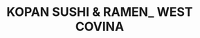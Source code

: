 ---
layout: place
title: "KOPAN SUSHI & RAMEN_ WEST COVINA"
permalink: /california/west-covina/kopan-sushi-ramen-west-covina.html
stateAbbr: CA
stateName: California
cityName: West Covina
place_id: ChIJKxfpKCoow4ARA5TbtiyKVIw
photos:
  - name: >-
      places/ChIJKxfpKCoow4ARA5TbtiyKVIw/photos/AeeoHcIm_nMtNf-uiqYQVgOj5xyCKS7DlEUvBx0CrSIPSpjkOWkN40qjatfsdnKTl4Z76kLlND9Or5eDUdFYUBtnX074Iw2Ga9vF5cwFg5lZUbyEN9-EMdY7A4H0hx4zfUOs6iuvQ1s2azQZTYxdphdn73KEajFKkGbI0DMjgnktNer_x8_g3mB8A1wjJAZ-F1W3PM1UywW2xrEPC8l8GZi2t2JhzOmcS9ic8KU5RXB2MCNUZc3C4Tx4zNQ_dVNhSmXUoJbXz3zVh3UZZ4Ancsvi5oFqFS-_rUvm3iq7cPA4OvJApOOskN4jH_6W2g-0AaC9UjJmwJr2UIuS6LQZjbes-lccOzH6_yzfpjRCASbRsHQJPz3bYwzEj8XUDDDcv-9sfRA4qtaCCtZc9cPn3LDBqogMwbohoA82mAtSll3wDEER1VdB
    widthPx: 4032
    heightPx: 3024
    authorAttributions:
      - displayName: Matthew Kim
        uri: https://maps.google.com/maps/contrib/117406375013645688917
        photoUri: >-
          https://lh3.googleusercontent.com/a-/ALV-UjWOs1Uq_VZIcBAbO916AKBOgsmIsCXbdnFyfCZOFs4oZjFR8XOb=s100-p-k-no-mo
    flagContentUri: >-
      https://www.google.com/local/imagery/report/?cb_client=maps_api_places.places_api&image_key=!1e10!2sCIHM0ogKEICAgIDB-dDr3AE&hl=en-US
    googleMapsUri: >-
      https://www.google.com/maps/place//data=!3m4!1e2!3m2!1sCIHM0ogKEICAgIDB-dDr3AE!2e10!4m2!3m1!1s0x80c3282a28e9172b:0x8c548a2cb6db9403
  - name: >-
      places/ChIJKxfpKCoow4ARA5TbtiyKVIw/photos/AeeoHcIRPUnhHlYERxsL3-NLSL-ydwIzuuewlk1a-CnktAbPLwxU66vaoGfaS3kgyHPMJR4n6-eTHnyRLYoV8xNHmugIMlt8xhrMxZb2LxZcbw327r863628qf2zOSXkB_TOvHaLIsWWBXCJ_y4GLQXBnVoF6JRABc5BsPZCTVvd4FnELLSknkVyH9gd5weqxQdXJG0OcjHb8VapWnEe1ekunop4QGj6ZutB5tFKAoTZpDPqy9bNJFMeE2ZAbORn3syb2BvYfK149Qf8_DTEBj5oSvONZGCkgMinjlVzv1GqshXKXf5kHUwhhba-CXVuL93LY49R2wOCm7T5j2Xu2MBojfadznq__02QlIC0O_nh44zaK4F-Uvxya928Ssuz-XPUSjvPYpmUhFYR5f7qmGKmdXT-XkFLtp22xomHGUikO3Y6QeGs
    widthPx: 2740
    heightPx: 3654
    authorAttributions:
      - displayName: Guoer Cheng
        uri: https://maps.google.com/maps/contrib/113990269528904890607
        photoUri: >-
          https://lh3.googleusercontent.com/a/ACg8ocLqdiPAeULuaGrAwvrCH2EnFYQslKR-HetQOKx5rO-_F2KARw=s100-p-k-no-mo
    flagContentUri: >-
      https://www.google.com/local/imagery/report/?cb_client=maps_api_places.places_api&image_key=!1e10!2sCIHM0ogKEICAgMCIkbiblQE&hl=en-US
    googleMapsUri: >-
      https://www.google.com/maps/place//data=!3m4!1e2!3m2!1sCIHM0ogKEICAgMCIkbiblQE!2e10!4m2!3m1!1s0x80c3282a28e9172b:0x8c548a2cb6db9403
  - name: >-
      places/ChIJKxfpKCoow4ARA5TbtiyKVIw/photos/AeeoHcJzH7r9jl4HpAPPSFf67kBDGdoTW4N4uYZegGSeivpvHVmj1q1NmxaIt3upDC2wgoTjY2QubdVaqDOKIY-sVVKo9sJUn9DxgLTLD-c0sECGSks9NYwyuZiFVvRYNwtZDdLpe_KkVW38bBbVLxw-c8BE9WUBiU0pTzGqOJNhWx53gldYPDyrnPfIk1BZk_JUXi84hMtLeR-EN7x8zI7VqrhNdG-gEaoOqXw-41ZhC_PFznFfypodxXz5zmOZhJ0AbV26LTIwOLmTynMpYCY8pNInz2fPMm7nRey2q8HGbT24xvKUlSTBTjRX0Gf1-ndhl3F1th9hmn8svYxO4WRX0y7yoLTI8CZXh3iwvzpy6u0LCQ2ZcBGpDa7RAQURBkJmpSHLmBFfn_HZ4RUusREXwWnAQbABbvjr842snLqDTSJXLA
    widthPx: 4032
    heightPx: 3024
    authorAttributions:
      - displayName: Anthony Sainz (Ant)
        uri: https://maps.google.com/maps/contrib/111840695504474207251
        photoUri: >-
          https://lh3.googleusercontent.com/a-/ALV-UjWeBPrEbSJM7NS2ooaR1WiFSLTQC86ZgegwoyxF9N_IiQ6hYAZU=s100-p-k-no-mo
    flagContentUri: >-
      https://www.google.com/local/imagery/report/?cb_client=maps_api_places.places_api&image_key=!1e10!2sCIHM0ogKEICAgIC1qcz2Ow&hl=en-US
    googleMapsUri: >-
      https://www.google.com/maps/place//data=!3m4!1e2!3m2!1sCIHM0ogKEICAgIC1qcz2Ow!2e10!4m2!3m1!1s0x80c3282a28e9172b:0x8c548a2cb6db9403
  - name: >-
      places/ChIJKxfpKCoow4ARA5TbtiyKVIw/photos/AeeoHcLDqZAkM4DHxfYAzWmGXO7xBwUV0ZGVzEPan8h_DVrNioE9a1y6VgXD16rx2hndq0BdaEZRmbB1O1uV5LhfMLNeVf_2VTL8Ew1jIytb2EnEGTV7RtoDC3OJt6-KqYyVJEmj3aI5NnHZ4h5H1CeMtgV4k1cy9uotUB3gQl4qx_tjTTe-_3Y9gkDfKNXhLcHzXdVmVV0Yc21Wwj7Gaar8FjRUir95MMlzWSJ1rVHONxl7e1cCqtWd9JMAQDbk7OY-Tc-7gJB8BQG2sVPxGuOXRFtW4f0mJ3vv-ba9qqoXi3mVZDTBoKur-ZW4BgLTqtsCoaz7sYCkgfUJJquXV3Oayw5qsG2dXnJEPaGS2wmIHmNiq9ywTuqeGnwqvgL67PRf2imFnGxsPP5aBWAuXFVaYaZynpS6pNnrVke3fNRfdUNDsA
    widthPx: 4000
    heightPx: 3000
    authorAttributions:
      - displayName: Kalbex 88
        uri: https://maps.google.com/maps/contrib/114783869893131457102
        photoUri: >-
          https://lh3.googleusercontent.com/a/ACg8ocJqdrRiuVEtUm87a5jgmTldYocTFJxd4LEVLItsTXITuvTWRw=s100-p-k-no-mo
    flagContentUri: >-
      https://www.google.com/local/imagery/report/?cb_client=maps_api_places.places_api&image_key=!1e10!2sCIHM0ogKEICAgIDDpvvmWg&hl=en-US
    googleMapsUri: >-
      https://www.google.com/maps/place//data=!3m4!1e2!3m2!1sCIHM0ogKEICAgIDDpvvmWg!2e10!4m2!3m1!1s0x80c3282a28e9172b:0x8c548a2cb6db9403
  - name: >-
      places/ChIJKxfpKCoow4ARA5TbtiyKVIw/photos/AeeoHcKmbMx86oi4ZnI_mHFAFeQA-yugGXVFf4FLF7GQ1v7eXT_zb5St9oJqw8_us_a7LN_q2z46Y-GazEqMR3FtmT0h9LahxRFUwvfSZxYnecNjY6LfxHLLDFOlgKwl7avKli49xW3EebcAJb0P8w-fqPcVf9FD1ZT0KjkiNWwwpfbohNT-IOKf2RgJoe4brLClt8wdgPchUtwR19ZmLRs1DH3ghru69w7_BGCAoAyv6ikakW3kL1HNycdl3MLzZcZG0uDCFIsrQ_YvdoIJqVmmwLztM5ssgmfQ-NhUeVU9Bdu1OydO9eW7AWIMNUJhuw2qmZXswgIYe6ujXDM0L4Bk4eDfnUINz2-gKyBmVAJRdB1mHXG8HzejID5DEX-i2me-gXc_MlJF_2hcdDzXtFM-rmKhGt10TXdW13bKoO16EPXCUg
    widthPx: 2871
    heightPx: 3828
    authorAttributions:
      - displayName: Guoer Cheng
        uri: https://maps.google.com/maps/contrib/113990269528904890607
        photoUri: >-
          https://lh3.googleusercontent.com/a/ACg8ocLqdiPAeULuaGrAwvrCH2EnFYQslKR-HetQOKx5rO-_F2KARw=s100-p-k-no-mo
    flagContentUri: >-
      https://www.google.com/local/imagery/report/?cb_client=maps_api_places.places_api&image_key=!1e10!2sCIHM0ogKEICAgMCIkbibZQ&hl=en-US
    googleMapsUri: >-
      https://www.google.com/maps/place//data=!3m4!1e2!3m2!1sCIHM0ogKEICAgMCIkbibZQ!2e10!4m2!3m1!1s0x80c3282a28e9172b:0x8c548a2cb6db9403
  - name: >-
      places/ChIJKxfpKCoow4ARA5TbtiyKVIw/photos/AeeoHcIxWaWgreAVOLBWL0FPbT8HO0UBBbypkBttf7awy2qO5PBV8YyLpjukesQ3TcMbFTlzobKBi6PRey47VaIa5AsfCXxTkLxV2sSOCRkhnkIoye7rQ18SiR-XH_gPbUKkiyLeIjiowraycqvoenhDPeFTC2_CkPFwbhhDxRntx1ypDTn6mmpw3UM-Gf34DkgQb32aPSDeD9Rv5sbA1M-4ojDTeVyv9_FkI3j7yIdq2cKIMR0BxUNNJsaxXY7o0frFukxTmuY3bIFcQjLm5XscblpcNTKJHPcDB1H8AWUUTLQVcY5BxabHcyHztdKUd1gTC9AY2gNW2_KV9vzLtNLSuU8D1JMtlDZAAz_NTNn37NuD7qvM2cCPpMfBkHOAY27VRRt55ITa8hMd4Uc1_Drg6jqRaH0-51fLccSDvziLlBTONg
    widthPx: 3598
    heightPx: 4800
    authorAttributions:
      - displayName: Jun Khun
        uri: https://maps.google.com/maps/contrib/106960302137481541590
        photoUri: >-
          https://lh3.googleusercontent.com/a/ACg8ocIPMcD2YJjVR0xw21k-jPc81UsW3qjv-18U89JDtuozd8C66Q=s100-p-k-no-mo
    flagContentUri: >-
      https://www.google.com/local/imagery/report/?cb_client=maps_api_places.places_api&image_key=!1e10!2sCIHM0ogKEICAgIDWk9b1Ng&hl=en-US
    googleMapsUri: >-
      https://www.google.com/maps/place//data=!3m4!1e2!3m2!1sCIHM0ogKEICAgIDWk9b1Ng!2e10!4m2!3m1!1s0x80c3282a28e9172b:0x8c548a2cb6db9403
  - name: >-
      places/ChIJKxfpKCoow4ARA5TbtiyKVIw/photos/AeeoHcJRQDOIQ3Sq1oE3bQT5e91yI5HcTl_3fCaEJcC6PWxd1D2Fq8MdiziI9wCj7hhrYrHVHT96N0e6wqo9GHe2_LEKZy4br5H4tgMCf-rAfjBgbhxEIi4w0cZ24ro3Y1urYDVx8fzrDuBqc1Z5VpRHC5ZMcNmU0wW3WsXYTHHBKsqyXNhdn1qbbwWsyYzKIQGYhDsE9eceRwvLjoeTsOI9pLXzsQWErntkZYj-dXOAzmL4VYzRhV-VDxUpIrgLqBVjyyYBD7AoO8zk64qTcfM-fNF0TXCtdpl9JT23NmvWK7CFzyAhrR7IAGSkEN0cdBvrb2SwrUaU58F1Z4mx_9_tbDYwf1IgQdb6sIv5IqJhdAMDxx7Yx0qLRsIAx-fmv8_2baYPCIcXR_dTe0YmsSbxFWpkZHRb39ZzESNV9L5bsTzJ3Z8
    widthPx: 4032
    heightPx: 3024
    authorAttributions:
      - displayName: Angel Gutierrez
        uri: https://maps.google.com/maps/contrib/113935823535462701954
        photoUri: >-
          https://lh3.googleusercontent.com/a-/ALV-UjVqcX2lguP8d87MC2qBg45HqYmKNKBopLEYUeAbObvTVSjfN6Fh=s100-p-k-no-mo
    flagContentUri: >-
      https://www.google.com/local/imagery/report/?cb_client=maps_api_places.places_api&image_key=!1e10!2sCIHM0ogKEICAgIDWyrvOhAE&hl=en-US
    googleMapsUri: >-
      https://www.google.com/maps/place//data=!3m4!1e2!3m2!1sCIHM0ogKEICAgIDWyrvOhAE!2e10!4m2!3m1!1s0x80c3282a28e9172b:0x8c548a2cb6db9403
  - name: >-
      places/ChIJKxfpKCoow4ARA5TbtiyKVIw/photos/AeeoHcKp6tWr_lpqUcSc9kAtcPWynnoSxDM_u5XaGJNZa20hnh1FYCpXJWkqdEcgymJQDnjNaWiRNPof4b-GcNyN-C_enIgANG2-71ThS2vgUNeShAIlcW2mWPMEJl5mAuVt1-EOuuQKTwpLzlKbRzAo10Khfu_AoBPbRxNqEHsN_X4EWZZTNc5b6agY-Qzt9B4MxXvTvr8jL3lUF0OQZqcIIkYeq3xImR3_e0SImqB02LKO3kUD-1w_laWoXMCsn67IIvthOKH0Ype59MmcE-xwHlD0WrsKI1LJo79Dfd3x6BEcjtKrjZc1scoKfNY8IOabOs2bMwPY_vH9Q0belQ6PwlRQZEJRwcneq9h7vz00DSa7EqDh72mkBC1rwMsH0ih0XUASUIPSNv-9VZUdeXq27hYmTaorl0t4MoNtG21fUBmMIQ
    widthPx: 4032
    heightPx: 3024
    authorAttributions:
      - displayName: Barbara Molina
        uri: https://maps.google.com/maps/contrib/112803836927901695600
        photoUri: >-
          https://lh3.googleusercontent.com/a-/ALV-UjWV9mw7G0Qo7a4JM94HwVDhK5GwJ7G8FxwAT6bB5ushweZ0jWb5=s100-p-k-no-mo
    flagContentUri: >-
      https://www.google.com/local/imagery/report/?cb_client=maps_api_places.places_api&image_key=!1e10!2sCIHM0ogKEICAgIC-7fbQUQ&hl=en-US
    googleMapsUri: >-
      https://www.google.com/maps/place//data=!3m4!1e2!3m2!1sCIHM0ogKEICAgIC-7fbQUQ!2e10!4m2!3m1!1s0x80c3282a28e9172b:0x8c548a2cb6db9403
  - name: >-
      places/ChIJKxfpKCoow4ARA5TbtiyKVIw/photos/AeeoHcJUuPtdBmKA0Xb3BEYOVEX8yye44KjEPjxN1NIvXi6TZZG7z7rxFx9ZilEnMmSWs7yCpJWoMsroOtpupXXo8foF_XHAxFE9Ju4foJ1t9fx8UPIlj2bBrSaYeoamziSog3lKWlxpglIMCerWw_MIczh1h_-TIm2YgfYtZmYtuf42GaZYuOPMisAqRbz3caISqWuzEjccKG9z0CN6XSNvXVo1EExqt-M-2NzbWHXqlzElQFsnvWSN2LkULy9BHsUnf_hUuc7OK1bh7-NUJ3wetMw2gc0uQyTVsXHCT9PXfL6VxbPGSjM1KVTPC5GnymEPRYPl6LCF35MFPjeTOY0Bc11aNtanXOxxx1nsX4qhk3PEzvjr5veGEbOw5521eI4o74SyVLk3wEopHma3fxTS9iOCwDgwX50jCjSmwkTBKHKpjA
    widthPx: 2638
    heightPx: 828
    authorAttributions:
      - displayName: Javier Arevalo
        uri: https://maps.google.com/maps/contrib/115043417885433051610
        photoUri: >-
          https://lh3.googleusercontent.com/a/ACg8ocKvsKDopw3tvPGeXK6Z1uUhcycFCWzZYl6_5z3I5YAkS3Fi=s100-p-k-no-mo
    flagContentUri: >-
      https://www.google.com/local/imagery/report/?cb_client=maps_api_places.places_api&image_key=!1e10!2sCIHM0ogKEICAgICkmfK0LQ&hl=en-US
    googleMapsUri: >-
      https://www.google.com/maps/place//data=!3m4!1e2!3m2!1sCIHM0ogKEICAgICkmfK0LQ!2e10!4m2!3m1!1s0x80c3282a28e9172b:0x8c548a2cb6db9403
  - name: >-
      places/ChIJKxfpKCoow4ARA5TbtiyKVIw/photos/AeeoHcIsjQEENFivogJ3Vf5S1Xy0ly-a1wzWHyxVzjsGk4UAad56oRXmrh-CNuSqbp3vjAAoBKYhWbRAFoh-9pZ5G5c8BSHfEqm92U6pB6ZCZPI3hQq5Jb7_ApVdee40fcZ1C16djKK2rUCszqgvQW3HFUbzVYxpH3ShGygMPVJaB4bV7lcmFEaHlEMx4NXb2U5wM-UEBKs3-khW7AfXMLA0SHq2o1MakiJ1zf38oiZOOiDCs-ODCw9w7KIUtM9AFkPwqlPsYBqzRUuuFHg1KdIXzi6bxcu7eGqE6Yb5w-ZH-tPsHlhV9yKXmQlc380XXVRAg29khhA2wL-Tn-RQA9Vis0Frn-JwVNxDTae2j1uuNksvnwXz1NR7dqE_H1r_VtJVPnQmbSK1ovq3efj1IR9Qw8dCh5E4_daQX-HITWSfHn3gmQ
    widthPx: 3024
    heightPx: 4032
    authorAttributions:
      - displayName: Carmen Siu
        uri: https://maps.google.com/maps/contrib/106942117531330138067
        photoUri: >-
          https://lh3.googleusercontent.com/a/ACg8ocIcckqW4IZMe5H08njJPC_JU5gbHBIovHDPtibsbYId8eCJsgbQ=s100-p-k-no-mo
    flagContentUri: >-
      https://www.google.com/local/imagery/report/?cb_client=maps_api_places.places_api&image_key=!1e10!2sCIHM0ogKEICAgIDskbGLFA&hl=en-US
    googleMapsUri: >-
      https://www.google.com/maps/place//data=!3m4!1e2!3m2!1sCIHM0ogKEICAgIDskbGLFA!2e10!4m2!3m1!1s0x80c3282a28e9172b:0x8c548a2cb6db9403
address: '1230 Lakes Dr #101, West Covina, CA 91790, USA'
street: '1230 Lakes Dr #101'
city: West Covina
state: CA
zip: '91790'
country: USA
neighborhood: Walnut Valley
latitude: '34.070440'
longitude: '-117.922246'
accessibility_options:
  wheelchairAccessibleParking: true
  wheelchairAccessibleEntrance: true
  wheelchairAccessibleRestroom: true
  wheelchairAccessibleSeating: true
business_status: OPERATIONAL
name: KOPAN SUSHI & RAMEN_ WEST COVINA
google_maps_links:
  directionsUri: >-
    https://www.google.com/maps/dir//''/data=!4m7!4m6!1m1!4e2!1m2!1m1!1s0x80c3282a28e9172b:0x8c548a2cb6db9403!3e0
  placeUri: https://maps.google.com/?cid=10111858988004643843
  writeAReviewUri: >-
    https://www.google.com/maps/place//data=!4m3!3m2!1s0x80c3282a28e9172b:0x8c548a2cb6db9403!12e1
  reviewsUri: >-
    https://www.google.com/maps/place//data=!4m4!3m3!1s0x80c3282a28e9172b:0x8c548a2cb6db9403!9m1!1b1
  photosUri: >-
    https://www.google.com/maps/place//data=!4m3!3m2!1s0x80c3282a28e9172b:0x8c548a2cb6db9403!10e5
primary_type: Sushi Restaurant
opening_hours:
  regular: null
  current: null
secondary_opening_hours:
  regular:
    weekdayDescriptions: null
    type: null
  current:
    weekdayDescriptions: null
    type: null
phone: null
price_level: null
price_range: null
rating: null
rating_count: 0
website: null
description: null
reviews: null
parking_options: null
payment_options: null
allow_dogs: null
curbside_pickup: null
delivery: null
dine_in: null
good_for_children: null
good_for_groups: null
good_for_sports: null
live_music: null
menu_for_children: null
outdoor_seating: null
reservable: null
restroom: null
serves_beer: null
serves_breakfast: null
serves_brunch: null
serves_cocktails: null
serves_coffee: null
serves_dinner: null
serves_dessert: null
serves_lunch: null
serves_vegetarian_food: null
serves_wine: null
takeout: null

---